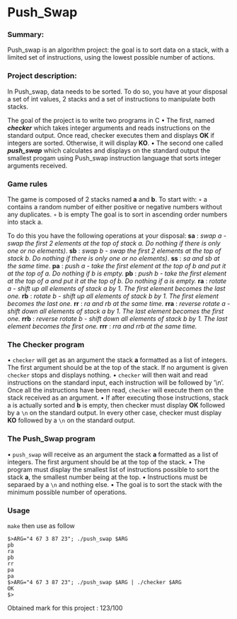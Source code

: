 # Push_Swap

### Summary:
Push_swap is an algorithm project: the goal is to sort data on a stack,
with a limited set of instructions, using the lowest possible number of actions.

### Project description:
In Push_swap, data needs to be sorted.
To do so, you have at your disposal a set of int values, 2 stacks and a set of
instructions to manipulate both stacks.

The goal of the project is to write two programs in C
• The first, named **_checker_** which takes integer arguments and reads instructions on
the standard output. Once read, checker executes them and displays **OK** if integers
are sorted. Otherwise, it will display **KO**.
• The second one called **_push_swap_** which calculates and displays on the standard
output the smallest progam using Push_swap instruction language that sorts integer arguments received.

### Game rules
The game is composed of 2 stacks named **a** and **b**.
To start with:
   ◦ a contains a random number of either positive or negative numbers without any duplicates.
   ◦ b is empty
The goal is to sort in ascending order numbers into stack a.

To do this you have the following operations at your disposal:
**sa** : _swap a - swap the first 2 elements at the top of stack a. Do nothing if there
is only one or no elements)_.
**sb** : _swap b - swap the first 2 elements at the top of stack b. Do nothing if there
is only one or no elements)_.
**ss** : _sa and sb at the same time_.
**pa** : _push a - take the first element at the top of b and put it at the top of a. Do
nothing if b is empty._
**pb** : _push b - take the first element at the top of a and put it at the top of b. Do
nothing if a is empty._
**ra** : _rotate a - shift up all elements of stack a by 1. The first element becomes
the last one._
**rb** : _rotate b - shift up all elements of stack b by 1. The first element becomes
the last one._
**rr** : _ra and rb at the same time._
**rra** : _reverse rotate a - shift down all elements of stack a by 1. The last element
becomes the first one._
**rrb** : _reverse rotate b - shift down all elements of stack b by 1. The last element
becomes the first one._
**rrr** : _rra and rrb at the same time._

### The Checker program
• `checker` will get as an argument the stack **a** formatted as a list of integers.
The first argument should be at the top of the stack. If no argument is given `checker` stops and
displays nothing.
• `checker` will then wait and read instructions on the standard input, each instruction
will be followed by ’\n’. Once all the instructions have been read, `checker` will
execute them on the stack received as an argument.
• If after executing those instructions, stack a is actually sorted and **b** is empty, then
checker must display **OK** followed by a `\n` on the standard output. In every
other case, checker must display **KO** followed by a `\n` on the standard output.

### The Push_Swap program
• `push_swap` will receive as an argument the stack **a** formatted as a list of integers. The first argument should be at the top
of the stack.
• The program must display the smallest list of instructions possible to sort the stack
**a**, the smallest number being at the top.
• Instructions must be separaed by a `\n` and nothing else.
• The goal is to sort the stack with the minimum possible number of operations.

### Usage
`make` then use as follow
```
$>ARG="4 67 3 87 23"; ./push_swap $ARG
pb
ra
pb
rr
pa
pa
$>ARG="4 67 3 87 23"; ./push_swap $ARG | ./checker $ARG
OK
$>
```
Obtained mark for this project : 123/100
